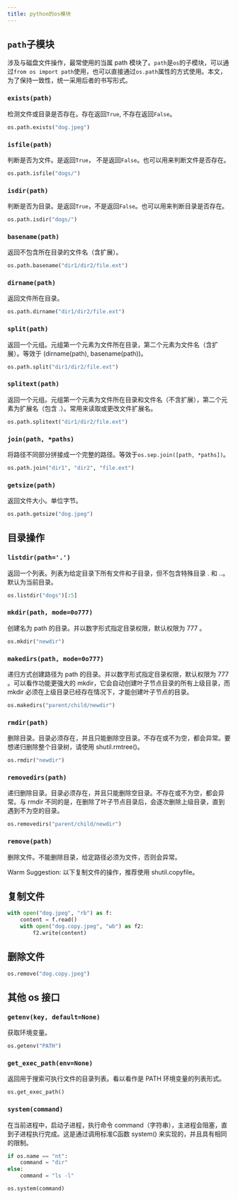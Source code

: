 ```yaml
---
title: python的os模块
---
```


## `path`子模块
涉及与磁盘文件操作，最常使用的当属 path 模块了。`path`是`os`的子模块，可以通过`from os import path`使用，也可以直接通过`os.path`属性的方式使用。本文，为了保持一致性，统一采用后者的书写形式。

### `exists(path)`

检测文件或目录是否存在。存在返回`True`, 不存在返回`False`。

```python
os.path.exists("dog.jpeg")
```

### `isfile(path)`

判断是否为文件。是返回`True`， 不是返回`False`。也可以用来判断文件是否存在。

```python
os.path.isfile("dogs/")
```

### `isdir(path)`

判断是否为目录。是返回`True`，不是返回`False`。也可以用来判断目录是否存在。

```python
os.path.isdir("dogs/")
```

### `basename(path)`

返回不包含所在目录的文件名（含扩展）。

```python
os.path.basename("dir1/dir2/file.ext")
```

### `dirname(path)`

返回文件所在目录。

```python
os.path.dirname("dir1/dir2/file.ext")
```

### `split(path)`

返回一个元组。元组第一个元素为文件所在目录，第二个元素为文件名（含扩展）。等效于 (dirname(path), basename(path))。

```python
os.path.split("dir1/dir2/file.ext")
```

### `splitext(path)`

返回一个元组。元组第一个元素为文件所在目录和文件名（不含扩展），第二个元素为扩展名（包含 .）。常用来读取或更改文件扩展名。

```python
os.path.splitext("dir1/dir2/file.ext")
```

### `join(path, *paths)`

将路径不同部分拼接成一个完整的路径。等效于`os.sep.join([path, *paths])`。

```python
os.path.join("dir1", "dir2", "file.ext")
```

### `getsize(path)`

返回文件大小。单位字节。

```python
os.path.getsize("dog.jpeg")
```

## 目录操作

### `listdir(path='.')`

返回一个列表。列表为给定目录下所有文件和子目录，但不包含特殊目录 . 和 ..。默认为当前目录。

```python
os.listdir("dogs")[:5]
```

### `mkdir(path, mode=0o777)`

创建名为 path 的目录。并以数字形式指定目录权限，默认权限为 777 。

```python
os.mkdir("newdir")
```

### `makedirs(path, mode=0o777)`

递归方式创建路径为 path 的目录。并以数字形式指定目录权限，默认权限为 777 。可以看作功能更强大的 mkdir，它会自动创建叶子节点目录的所有上级目录，而 mkdir 必须在上级目录已经存在情况下，才能创建叶子节点的目录。

```python
os.makedirs("parent/child/newdir")
```

### `rmdir(path)`

删除目录。目录必须存在，并且只能删除空目录。不存在或不为空，都会异常。要想递归删除整个目录树，请使用 shutil.rmtree()。

```python
os.rmdir("newdir")
```

### `removedirs(path)`

递归删除目录。目录必须存在，并且只能删除空目录。不存在或不为空，都会异常。与 rmdir 不同的是，在删除了叶子节点目录后，会逐次删除上级目录，直到遇到不为空的目录。

```python
os.removedirs("parent/child/newdir")
```

### `remove(path)`

删除文件。不能删除目录，给定路径必须为文件，否则会异常。

Warm Suggestion: 以下复制文件的操作，推荐使用 shutil.copyfile。

## 复制文件

```python
with open("dog.jpeg", "rb") as f:
    content = f.read()
    with open("dog.copy.jpeg", "wb") as f2:
        f2.write(content)
```
## 删除文件

```python
os.remove("dog.copy.jpeg")
```

## 其他 os 接口

### `getenv(key, default=None)`

获取环境变量。

```python
os.getenv("PATH")
```

### `get_exec_path(env=None)`

返回用于搜索可执行文件的目录列表。看以看作是 PATH 环境变量的列表形式。

```python
os.get_exec_path()
```

### `system(command)`

在当前进程中，启动子进程，执行命令 command（字符串），主进程会阻塞，直到子进程执行完成。这是通过调用标准C函数 system() 来实现的，并且具有相同的限制。

```python
if os.name == "nt":
    command = "dir"
else:
    command = "ls -l"

os.system(command)
```